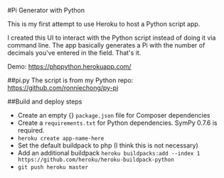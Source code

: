 #Pi Generator with Python

This is my first attempt to use Heroku to host a Python script app. 

I created this UI to interact with the Python script instead of doing it via command line. The app basically generates a Pi with the number of decimals you've entered in the field. That's it.

Demo: https://phppython.herokuapp.com/

##pi.py
The script is from my Python repo: https://github.com/ronniechong/py-pi

##Build and deploy steps

- Create an empty {} ```package.json``` file for Composer dependencies
- Create a ```requirements.txt``` for Python dependencies. SymPy 0.7.6 is required.
- ```heroku create app-name-here```
- Set the default buildpack to php (I think this is not necessary)
- Add an additional buildpack ```heroku buildpacks:add --index 1 https://github.com/heroku/heroku-buildpack-python```
- ```git push heroku master```
